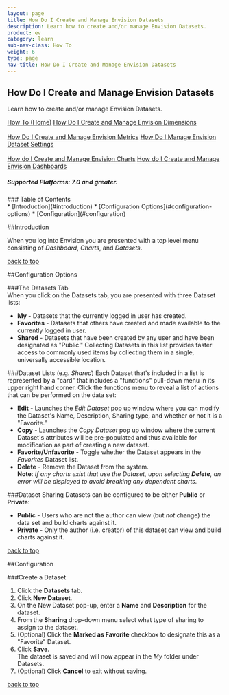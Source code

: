 ```yaml
---
layout: page
title: How Do I Create and Manage Envision Datasets
description: Learn how to create and/or manage Envision Datasets.
product: ev
category: learn
sub-nav-class: How To
weight:	6
type: page
nav-title: How Do I Create and Manage Envision Datasets
---
```


## How Do I Create and Manage Envision Datasets
Learn how to create and/or manage Envision Datasets.

<a href="../howto/envision_console_toc.html" class="button secondary">How To (Home)</a> <a href="../howto/howto_create_envision_dimensions.html" class="button secondary">How Do I Create and Manage Envision Dimensions</a> <br><br> <a href="../howto/howto_create_envision_metrics.html" class="button secondary">How Do I Create and Manage Envision Metrics</a> <a href="../howto/using_envision_dataset_settings.html" class="button secondary">How Do I Manage Envision Dataset Settings</a> <br><br> <a href="../howto/howto_create_envision_charts.html" class="button secondary">How do I Create and Manage Envision Charts</a> <a href="../howto/howto_create_envision_dashboards.html" class="button secondary">How do I Create and Manage Envision Dashboards</a>

<h5 class="stamp">Supported Platforms: 7.0 and greater.</h5>
### Table of Contents
<div id="toc-marker"></div>
* [Introduction](#introduction) 
* [Configuration Options](#configuration-options)
* [Configuration](#configuration)  


##Introduction

When you log into Envision you are presented with a top level menu consisting of *Dashboard*, *Charts*, and *Datasets*. 

<a href="#top">back to top</a> 

##Configuration Options

###The Datasets Tab  
When you click on the Datasets tab, you are presented with three Dataset lists:
  
* **My** - Datasets that the currently logged in user has created.
* **Favorites** -  Datasets that others have created and made available to the currently logged in user.
* **Shared** - Datasets that have been created by any user and have been designated as "Public."  Collecting Datasets in this list provides faster access to commonly used items by collecting them in a single, universally accessible location.

###Dataset Lists (e.g. *Shared*)
Each Dataset that's included in a list is represented by a "card" that includes a "functions" pull-down menu in its upper right hand corner.  Click the functions menu to reveal a list of actions that can be performed on the data set: 
 
* **Edit** - Launches the *Edit Dataset* pop up window where you can modify the Dataset's Name, Description, Sharing type, and whether or not it is a "Favorite."
* **Copy** - Launches the *Copy Dataset* pop up window where the current Dataset's attributes will be pre-populated and thus available for modification as part of creating a new dataset.
* **Favorite/Unfavorite** - Toggle whether the Dataset appears in the *Favorites* Dataset list.
* **Delete** - Remove the Dataset from the system.  
**Note**: *If any charts exist that use the Dataset, upon selecting ***Delete***, an error will be displayed to avoid breaking any dependent charts.*

###Dataset Sharing
Datasets can be configured to be either **Public** or **Private**:

* **Public** - Users who are not the author can view (but *not* change) the data set and build charts against it.
* **Private** - Only the author (i.e. creator) of this dataset can view and build charts against it.

<a href="#top">back to top</a> 

##Configuration

###Create a Dataset

1. Click the **Datasets** tab.
2. Click **New Dataset**.  
3. On the New Dataset pop-up, enter a **Name** and **Description** for the dataset.
5. From the **Sharing** drop-down menu select what type of sharing to assign to the dataset.  
6. (Optional) Click the **Marked as Favorite** checkbox to designate this as a "Favorite" Dataset.
7. Click **Save**.  
The dataset is saved and will now appear in the *My* folder under Datasets.
8. (Optional) Click **Cancel** to exit without saving.

<a href="#top">back to top</a> 